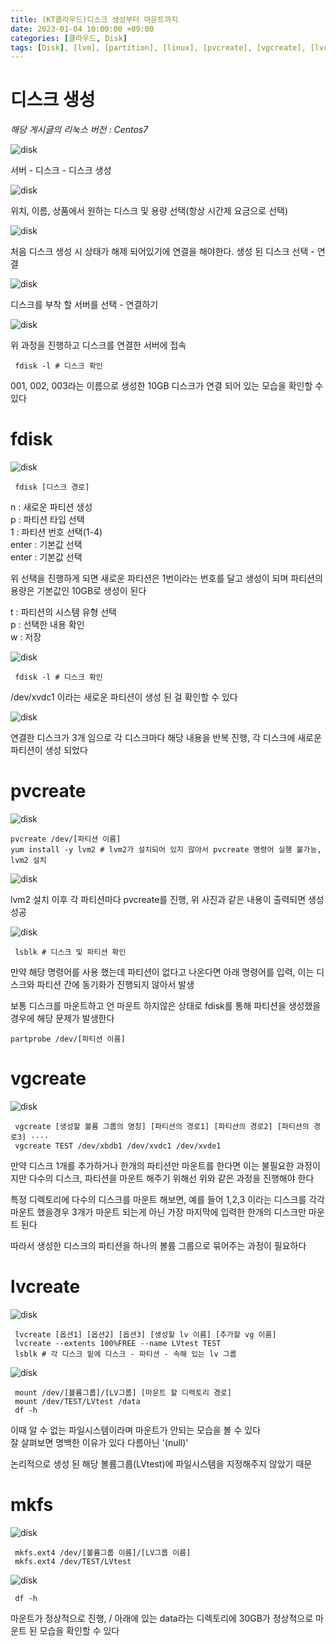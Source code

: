```yaml
---
title: (KT클라우드)디스크 생성부터 마운트까지
date: 2023-01-04 10:00:00 +09:00
categories: [클라우드, Disk]
tags: [Disk], [lvm], [partition], [linux], [pvcreate], [vgcreate], [lvcreate], [mkfs]			# TAG는 반드시 소문자로 이루어져야함!
---
```


# 디스크 생성

*해당 게시글의 리눅스 버전 : Centos7* 

![disk](./assets/img/KTcoud/Disk/disk01.png)

서버 - 디스크 - 디스크 생성

![disk](./assets/img/KTcoud/Disk/disk02.png)

위치, 이름, 상품에서 원하는 디스크 및 용량 선택(항상 시간제 요금으로 선택)

![disk](./assets/img/KTcoud/Disk/disk03.png)

처음 디스크 생성 시 상태가 해제 되어있기에 연결을 해야한다. 생성 된 디스크 선택 - 연결

![disk](./assets/img/KTcoud/Disk/disk04.png)

디스크를 부착 할 서버를 선택 - 연결하기

![disk](./assets/img/KTcoud/Disk/disk05.png)

위 과정을 진행하고 디스크를 연결한 서버에 접속

```
 fdisk -l # 디스크 확인
```

001, 002, 003라는 이름으로 생성한 10GB 디스크가 연결 되어 있는 모습을 확인할 수 있다



# fdisk

![disk](./assets/img/KTcoud/Disk/disk06.png)

```
 fdisk [디스크 경로]
```

n : 새로운 파티션 생성 </br>
p : 파티션 타입 선택 </br>
1 : 파티션 번호 선택(1-4) </br>
enter : 기본값 선택 </br>
enter : 기본값 선택 </br>

위 선택을 진행하게 되면 새로운 파티션은 1번이라는 번호를 달고 생성이 되며 파티션의 용량은 기본값인 10GB로 생성이 된다 </br>

t : 파티션의 시스템 유형 선택 </br>
p : 선택한 내용 확인 </br>
w : 저장 </br>

![disk](./assets/img/KTcoud/Disk/disk07.png)

```
 fdisk -l # 디스크 확인
```

/dev/xvdc1 이라는 새로운 파티션이 생성 된 걸 확인할 수 있다


![disk](./assets/img/KTcoud/Disk/disk08.png)

연결한 디스크가 3개 임으로 각 디스크마다 해당 내용을 반복 진행, 각 디스크에 새로운 파티션이 생성 되었다

# pvcreate

![disk](./assets/img/KTcoud/Disk/disk09.png)

```
pvcreate /dev/[파티션 이름]
yum install -y lvm2 # lvm2가 설치되어 있지 않아서 pvcreate 명령어 실행 불가능, lvm2 설치
```

![disk](./assets/img/KTcoud/Disk/disk10.png)

lvm2 설치 이후 각 파티션마다 pvcreate를 진행, 위 사진과 같은 내용이 출력되면 생성 성공

![disk](./assets/img/KTcoud/Disk/disk11.png)

```
 lsblk # 디스크 및 파티션 확인
```

만약 해당 명령어를 사용 했는데 파티션이 없다고 나온다면 아래 명령어를 입력, 이는 디스크와 파티션 간에 동기화가 진행되지 않아서 발생 </br>

보통 디스크를 마운트하고 언 마운트 하지않은 상태로 fdisk를 통해 파티션을 생성했을 경우에 해당 문제가 발생한다

```
partprobe /dev/[파티션 이름]
```

# vgcreate

![disk](./assets/img/KTcoud/Disk/disk12.png)

```
 vgcreate [생성할 볼륨 그룹의 명칭] [파티션의 경로1] [파티션의 경로2] [파티션의 경로3] ····
 vgcreate TEST /dev/xbdb1 /dev/xvdc1 /dev/xvde1 
```

만약 디스크 1개를 추가하거나 한개의 파티션만 마운트를 한다면 이는 불필요한 과정이지만 다수의 디스크, 파티션을 마운트 해주기 위해선 위와 같은 과정을 진행해야 한다

특정 디렉토리에 다수의 디스크를 마운트 해보면, 예를 들어 1,2,3 이라는 디스크를 각각 마운트 했을경우 3개가 마운트 되는게 아닌 가장 마지막에 입력한 한개의 디스크만 마운트 된다

따라서 생성한 디스크의 파티션을 하나의 볼륨 그룹으로 묶어주는 과정이 필요하다

# lvcreate

![disk](./assets/img/KTcoud/Disk/disk13.png)

```
 lvcreate [옵션1] [옵션2] [옵션3] [생성할 lv 이름] [추가할 vg 이름]
 lvcreate --extents 100%FREE --name LVtest TEST
 lsblk # 각 디스크 밑에 디스크 - 파티션 - 속해 있는 lv 그룹
```
![disk](./assets/img/KTcoud/Disk/disk14.png)

```
 mount /dev/[볼륨그룹]/[LV그룹] [마운트 할 디렉토리 경로]
 mount /dev/TEST/LVtest /data
 df -h
```

이때 알 수 없는 파일시스템이라며 마운트가 안되는 모습을 볼 수 있다 </br>
잘 살펴보면 명백한 이유가 있다 다름아닌 '(null)' </br>

논리적으로 생성 된 해당 볼륨그룹(LVtest)에 파일시스템을 지정해주지 않았기 때문

# mkfs

![disk](./assets/img/KTcoud/Disk/disk15.png)

```
 mkfs.ext4 /dev/[볼륨그룹 이름]/[LV그룹 이름]
 mkfs.ext4 /dev/TEST/LVtest
```

![disk](./assets/img/KTcoud/Disk/disk16.png)

```
 df -h
```

마운트가 정상적으로 진행, / 아래에 있는 data라는 디렉토리에 30GB가 정상적으로 마운트 된 모습을 확인할 수 있다
